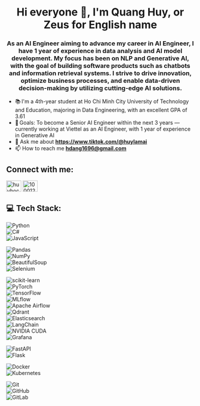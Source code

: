 <h1 align="center">Hi everyone 🫷, I'm Quang Huy, or Zeus for English name</h1>  
<h3 align="center">  As an AI Engineer aiming to advance my career in AI Engineer, I have 1 year of experience in data analysis and AI 
model development. My focus has been on NLP and Generative AI, with the goal of building software products such as 
chatbots and information retrieval systems. I strive to drive innovation, optimize business processes, and enable data-driven 
decision-making by utilizing cutting-edge AI solutions. </h3>

- 📚 I'm a 4th-year student at Ho Chi Minh City University of Technology and Education, majoring in Data Engineering, with an excellent GPA of 3.61
- 🎯 Goals: To become a Senior AI Engineer within the next 3 years — currently working at Viettel as an AI Engineer, with 1 year of experience in Generative AI
- 💬 Ask me about **https://www.tiktok.com/@huylamai**  
- 📫 How to reach me **hdang1696@gmail.com**

<h2 align="left">Connect with me:</h2>  
<p align="left">  
<a href="https://linkedin.com/in/huyhocdata" target="blank"><img align="center" src="https://raw.githubusercontent.com/rahuldkjain/github-profile-readme-generator/master/src/images/icons/Social/linked-in-alt.svg" alt="huyhocdata" height="30" width="40" /></a>  
<a href="https://fb.com/100012067900880" target="blank"><img align="center" src="https://raw.githubusercontent.com/rahuldkjain/github-profile-readme-generator/master/src/images/icons/Social/facebook.svg" alt="100012067900880" height="30" width="40" /></a>  
</p>  

<h2 align="left">💻 Tech Stack:</h2>  

![Python](https://img.shields.io/badge/Python-3776AB?style=for-the-badge&logo=python&logoColor=ffdd54)  
![C#](https://img.shields.io/badge/C%23-239120?style=for-the-badge&logo=csharp&logoColor=white)  
![JavaScript](https://img.shields.io/badge/JavaScript-F7DF1E?style=for-the-badge&logo=javascript&logoColor=black)  

![Pandas](https://img.shields.io/badge/Pandas-150458?style=for-the-badge&logo=pandas&logoColor=white)  
![NumPy](https://img.shields.io/badge/NumPy-013243?style=for-the-badge&logo=numpy&logoColor=white)  
![BeautifulSoup](https://img.shields.io/badge/BeautifulSoup-4B0082?style=for-the-badge&logo=bs4&logoColor=white)  
![Selenium](https://img.shields.io/badge/Selenium-43B02A?style=for-the-badge&logo=selenium&logoColor=white)  

![scikit-learn](https://img.shields.io/badge/scikit--learn-F7931E?style=for-the-badge&logo=scikit-learn&logoColor=white)  
![PyTorch](https://img.shields.io/badge/PyTorch-EE4C2C?style=for-the-badge&logo=PyTorch&logoColor=white)  
![TensorFlow](https://img.shields.io/badge/TensorFlow-FF6F00?style=for-the-badge&logo=TensorFlow&logoColor=white)  
![MLflow](https://img.shields.io/badge/MLflow-05A1B7?style=for-the-badge&logo=mlflow&logoColor=white)  
![Apache Airflow](https://img.shields.io/badge/Apache%20Airflow-017CEE?style=for-the-badge&logo=Apache%20Airflow&logoColor=white)  
![Qdrant](https://img.shields.io/badge/Qdrant-6C3F99?style=for-the-badge&logo=qdrant&logoColor=white)  
![Elasticsearch](https://img.shields.io/badge/Elasticsearch-005571?style=for-the-badge&logo=elasticsearch&logoColor=white)  
![LangChain](https://img.shields.io/badge/LangChain-000000?style=for-the-badge&logo=langchain&logoColor=white)  
![NVIDIA CUDA](https://img.shields.io/badge/CUDA-000000?style=for-the-badge&logo=nVIDIA&logoColor=green)  
![Grafana](https://img.shields.io/badge/Grafana-F46800?style=for-the-badge&logo=grafana&logoColor=white)  

![FastAPI](https://img.shields.io/badge/FastAPI-005571?style=for-the-badge&logo=fastapi)  
![Flask](https://img.shields.io/badge/Flask-000000?style=for-the-badge&logo=flask&logoColor=white)  

![Docker](https://img.shields.io/badge/Docker-0db7ed?style=for-the-badge&logo=docker&logoColor=white)  
![Kubernetes](https://img.shields.io/badge/Kubernetes-326ce5?style=for-the-badge&logo=kubernetes&logoColor=white)  

![Git](https://img.shields.io/badge/Git-F05033?style=for-the-badge&logo=git&logoColor=white)  
![GitHub](https://img.shields.io/badge/GitHub-181717?style=for-the-badge&logo=github&logoColor=white)  
![GitLab](https://img.shields.io/badge/GitLab-E24329?style=for-the-badge&logo=gitlab&logoColor=white)


